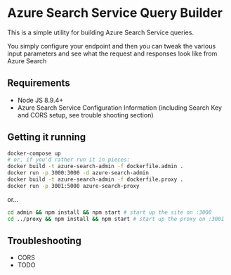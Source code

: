 # Azure Search Service Query Builder

This is a simple utility for building Azure Search Service queries.

You simply configure your endpoint and then you can tweak the various input parameters and see what the request and responses look like from Azure Search

## Requirements

* Node JS 8.9.4+
* Azure Search Service Configuration Information (including Search Key and CORS setup, see trouble shooting section)

## Getting it running

```bash
docker-compose up
# or, if you'd rather run it in pieces:
docker build -t azure-search-admin -f dockerfile.admin .
docker run -p 3000:3000 -d azure-search-admin
docker build -t azure-search-admin -f dockerfile.proxy .
docker run -p 3001:5000 azure-search-proxy
```

or...

```bash
cd admin && npm install && npm start # start up the site on :3000
cd ../proxy && npm install && npm start # start up the proxy on :3001
```

## Troubleshooting

* CORS
* TODO
